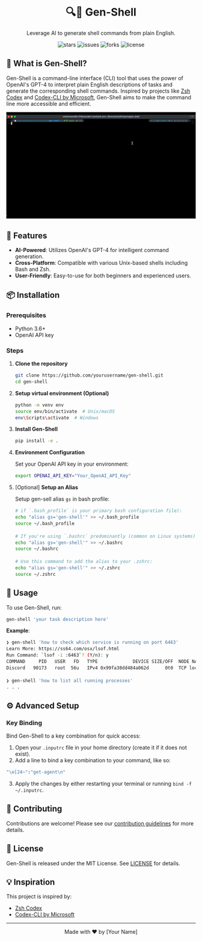 
<h1 align="center">🔍🐚 Gen-Shell</h1>

<p align="center">
    Leverage AI to generate shell commands from plain English.
</p>

<p align="center">
    <img src="https://img.shields.io/github/stars/yourusername/gen-shell?style=for-the-badge" alt="stars" />
    <img src="https://img.shields.io/github/issues/yourusername/gen-shell?style=for-the-badge" alt="issues" />
    <img src="https://img.shields.io/github/forks/yourusername/gen-shell?style=for-the-badge" alt="forks" />
    <img src="https://img.shields.io/github/license/yourusername/gen-shell?style=for-the-badge" alt="license" />
</p>

<!-- <p align="center">
    <img src='https://yourimageurl.gif' alt='Gen-Shell in action'>
</p> -->

## 📘 What is Gen-Shell?

Gen-Shell is a command-line interface (CLI) tool that uses the power of OpenAI's GPT-4 to interpret plain English descriptions of tasks and generate the corresponding shell commands. Inspired by projects like [Zsh Codex](https://github.com/tom-doerr/zsh_codex) and [Codex-CLI by Microsoft](https://github.com/microsoft/Codex-CLI?tab=readme-ov-file), Gen-Shell aims to make the command line more accessible and efficient.

![gen-shell](gen-shell.gif "gen-shell-cli")

## 🚀 Features

- **AI-Powered**: Utilizes OpenAI's GPT-4 for intelligent command generation.
- **Cross-Platform**: Compatible with various Unix-based shells including Bash and Zsh.
- **User-Friendly**: Easy-to-use for both beginners and experienced users.

## 📦 Installation

### Prerequisites

- Python 3.6+
- OpenAI API key

### Steps

1. **Clone the repository**

    ```sh
    git clone https://github.com/yourusername/gen-shell.git
    cd gen-shell
    ```

2. **Setup virtual environment (Optional)**

    ```sh
    python -m venv env
    source env/bin/activate  # Unix/macOS
    env\Scripts\activate  # Windows
    ```

3. **Install Gen-Shell**

    ```sh
    pip install -e .
    ```

4. **Environment Configuration**

    Set your OpenAI API key in your environment:

    ```sh
    export OPENAI_API_KEY="Your_OpenAI_API_Key"
    ```

5. [Optional] **Setup an Alias**

    Setup gen-sell alias `gs` in bash profile:

    ```sh
   # if `.bash_profile` is your primary bash configuration file):
    echo "alias gs='gen-shell'" >> ~/.bash_profile
    source ~/.bash_profile
   
   # If you're using `.bashrc` predominantly (common on Linux systems), use:
    echo "alias gs='gen-shell'" >> ~/.bashrc
    source ~/.bashrc
   
   # Use this command to add the alias to your .zshrc:
    echo "alias gs='gen-shell'" >> ~/.zshrc
    source ~/.zshrc
    ```

## 🔨 Usage

To use Gen-Shell, run:

```sh
gen-shell 'your task description here'
```

**Example**:

```sh
❯ gen-shell 'how to check which service is running on port 6463'
Learn More: https://ss64.com/osx/lsof.html
Run Command: `lsof -i :6463`? (Y/n): y
COMMAND     PID   USER   FD   TYPE             DEVICE SIZE/OFF  NODE NAME
Discord   90173   root  56u   IPv4 0x99fa38dd484a062d      0t0  TCP localhost:6463 (LISTEN)

❯ gen-shell 'how to list all running processes'
. . .
```

## ⚙️ Advanced Setup

### Key Binding

Bind Gen-Shell to a key combination for quick access:

1. Open your `.inputrc` file in your home directory (create it if it does not exist).
2. Add a line to bind a key combination to your command, like so:
```sh
"\e[24~":"get-agent\n"
```
3. Apply the changes by either restarting your terminal or running `bind -f ~/.inputrc`.

## 🤝 Contributing

Contributions are welcome! Please see our [contribution guidelines](CONTRIBUTING.md) for more details.

## 📜 License

Gen-Shell is released under the MIT License. See [LICENSE](LICENSE) for details.

## 💡 Inspiration

This project is inspired by:

- [Zsh Codex](https://github.com/tom-doerr/zsh_codex)
- [Codex-CLI by Microsoft](https://github.com/microsoft/Codex-CLI?tab=readme-ov-file)

---

<p align="center">
    Made with ❤️ by [Your Name]
</p>
